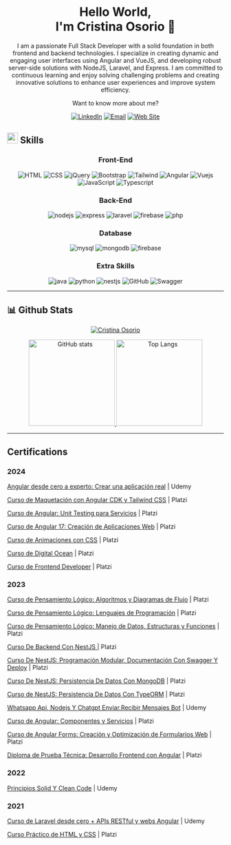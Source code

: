 <div align="center">

# Hello World, <br> I'm Cristina Osorio 👋

</div>


<div align="center">

I am a passionate Full Stack Developer with a solid foundation in both frontend and backend technologies. I specialize in creating dynamic and engaging user interfaces using Angular and VueJS, and developing robust server-side solutions with NodeJS, Laravel, and Express. I am committed to continuous learning and enjoy solving challenging problems and creating innovative solutions to enhance user experiences and improve system efficiency.

Want to know more about me?


[![LinkedIn](https://img.shields.io/badge/LinkedIn-0077B5?style=for-the-badge&logo=linkedin&logoColor=white)](https://www.linkedin.com/in/maria-cristina-osorio-perez-b205a5187/)
[![Email](https://img.shields.io/badge/Email-D14836?style=for-the-badge&logo=gmail&logoColor=white)](mailto:mcristinaosorioperez@gmail.com)
[![Web Site](https://img.shields.io/badge/Web-Site-37a779?style=for-the-badge&logoColor=white)](https://makry-dev.vercel.app)


</div>



## <img src="https://media.giphy.com/media/QssGEmpkyEOhBCb7e1/giphy.gif" width="25px"> Skills 

<div align="center">


### Front-End 

![HTML](https://img.shields.io/badge/HTML-grey?style=for-the-badge&logo=html5)
![CSS](https://img.shields.io/badge/CSS-grey?style=for-the-badge&logo=css3)
![jQuery](https://img.shields.io/badge/jQuery-grey?style=for-the-badge&logo=jquery)
![Bootstrap](https://img.shields.io/badge/bootstrap-grey?style=for-the-badge&logo=bootstrap)
![Tailwind](https://img.shields.io/badge/tailwind-grey?style=for-the-badge&logo=tailwindcss)
![Angular](https://img.shields.io/badge/angular-grey?style=for-the-badge&logo=angular)
![Vuejs](https://img.shields.io/badge/Vuejs-grey?style=for-the-badge&logo=vue.js)
![JavaScript](https://img.shields.io/badge/JavaScript-grey?style=for-the-badge&logo=JavaScript)
![Typescript](https://img.shields.io/badge/Typescript-grey?style=for-the-badge&logo=Typescript)

### Back-End 

![nodejs](https://img.shields.io/badge/nodejs-grey?style=for-the-badge&logo=node.js)
![express](https://img.shields.io/badge/express-grey?style=for-the-badge&logo=express)
![laravel](https://img.shields.io/badge/laravel-grey?style=for-the-badge&logo=laravel)
![firebase](https://img.shields.io/badge/firebase-grey?style=for-the-badge&logo=firebase)
![php](https://img.shields.io/badge/php-grey?style=for-the-badge&logo=php)

### Database 

![mysql](https://img.shields.io/badge/mysql-grey?style=for-the-badge&logo=mysql)
![mongodb](https://img.shields.io/badge/mongodb-grey?style=for-the-badge&logo=mongodb)
![firebase](https://img.shields.io/badge/firebase-grey?style=for-the-badge&logo=firebase)


### Extra Skills

![java](https://img.shields.io/badge/java-grey?style=for-the-badge&logo=java)
![python](https://img.shields.io/badge/python-grey?style=for-the-badge&logo=python)
![nestjs](https://img.shields.io/badge/nestjs-grey?style=for-the-badge&logo=nestjs)
![GitHub](https://img.shields.io/badge/GitHub-grey?style=for-the-badge&logo=GitHub)
![Swagger](https://img.shields.io/badge/Swagger-grey?style=for-the-badge&logo=Swagger)

</div>

---

## 📊 Github Stats

<p align="center">
    <a href="https://github.com/CristinaOsorio"><img src="https://github-profile-summary-cards.vercel.app/api/cards/profile-details?username=CristinaOsorio&theme=radical" alt="Cristina Osorio"/></a>
</p>

<p align="center">
  <a href="https://github.com/CristinaOsorio">
    <img src="https://github-readme-stats.vercel.app/api?username=cristinaosorio&show_icons=true&theme=radical"  height="200" alt="GitHub stats"/>
  </a>
  <a href="https://github.com/CristinaOsorio">
    <img src="https://github-readme-stats.vercel.app/api/top-langs/?username=cristinaosorio&layout=compact&theme=radical" height="200"  alt="Top Langs"/>
  </a>
</p>

---

## Certifications

### 2024

[Angular desde cero a experto: Crear una aplicación real](https://www.udemy.com/certificate/UC-f15b91b4-818e-4096-b5fc-6dce8cf16da4/) | Udemy

[Curso de Maquetación con Angular CDK y Tailwind CSS](https://platzi.com/p/macry_08772/curso/4459-course/diploma/detalle/) | Platzi

[Curso de Angular: Unit Testing para Servicios](https://platzi.com/p/macry_08772/curso/8352-course/diploma/detalle) | Platzi

[Curso de Angular 17: Creación de Aplicaciones Web](https://platzi.com/p/macry_08772/curso/2897-course/diploma/detalle) | Platzi

[Curso de Animaciones con CSS](https://platzi.com/p/macry_08772/curso/2337-course/diploma/detalle/) | Platzi

[Curso de Digital Ocean](https://platzi.com/p/macry_08772/curso/1653-course/diploma/detalle/) | Platzi

[Curso de Frontend Developer](https://platzi.com/p/macry_08772/curso/2467-course/diploma/detalle/) | Platzi

### 2023

[Curso de Pensamiento Lógico: Algoritmos y Diagramas de Flujo](https://platzi.com/p/macry_08772/curso/3221-course/diploma/detalle/) | Platzi

[Curso de Pensamiento Lógico: Lenguajes de Programación](https://platzi.com/p/macry_08772/curso/3223-course/diploma/detalle/) | Platzi

[Curso de Pensamiento Lógico: Manejo de Datos, Estructuras y Funciones](https://platzi.com/p/macry_08772/curso/3222-course/diploma/detalle/) | Platzi

[Curso De Backend Con NestJS ](https://platzi.com/p/macry_08772/curso/2272-nestjs/diploma/detalle/) | Platzi

[Curso De NestJS: Programación Modular, Documentación Con Swagger Y Deploy](https://platzi.com/p/macry_08772/curso/2274-nestjs-modular/diploma/detalle/) | Platzi

[Curso De NestJS: Persistencia De Datos Con MongoDB](https://platzi.com/p/macry_08772/curso/2276-nestjs-mongodb/diploma/detalle/) | Platzi

[Curso de NestJS: Persistencia De Datos Con TypeORM](https://platzi.com/p/macry_08772/curso/2282-nestjs-typeorm/diploma/detalle/) | Platzi

[Whatsapp Api, Nodejs Y Chatgpt Enviar.Recibir Mensajes Bot](https://www.udemy.com/certificate/UC-d8d7c22e-5a95-4caa-bc6a-b8988fe70dad/) | Udemy

[Curso de Angular: Componentes y Servicios](https://platzi.com/p/macry_08772/curso/2486-course/diploma/detalle/) | Platzi

[Curso de Angular Forms: Creación y Optimización de Formularios Web](https://platzi.com/p/macry_08772/curso/2027-course/diploma/detalle/) | Platzi

[Diploma de Prueba Técnica: Desarrollo Frontend con Angular](https://platzi.com/p/macry_08772/curso/4044-course/diploma/detalle/) | Platzi


### 2022

[Principios Solid Y Clean Code](https://www.udemy.com/certificate/UC-e4097eb0-6118-4bfc-83d9-7746e449b260/) | Udemy 

### 2021

[Curso de Laravel desde cero + APIs RESTful y webs Angular](https://www.udemy.com/certificate/UC-71ca3aeb-4091-44a0-8d74-6999563c57cd/) | Udemy

[Curso Práctico de HTML y CSS](https://platzi.com/p/macry_08772/curso/1758-course/diploma/detalle/) | Platzi 


